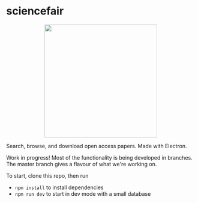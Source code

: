 # sciencefair

<div style="text-align: center;"><img width="300px" src="https://raw.githubusercontent.com/codeforscience/sciencefair/master/icon/logo.png" /></div>

Search, browse, and download open access papers. Made with Electron.

Work in progress! Most of the functionality is being developed in branches. The master branch gives a flavour of what we're working on.

To start, clone this repo, then run

- `npm install` to install dependencies
- `npm run dev` to start in dev mode with a small database
